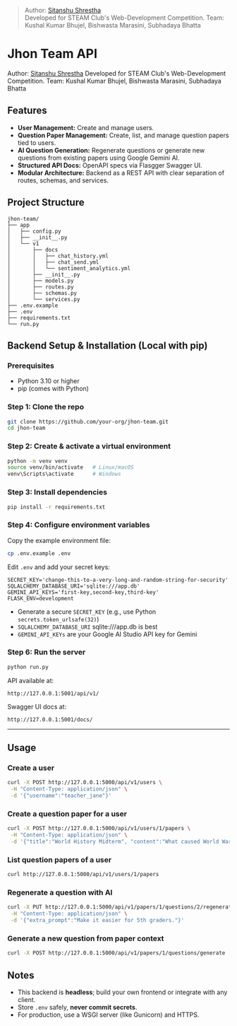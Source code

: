 > Author: [Sitanshu Shrestha](https://github.com/itssitanshu)  
> Developed for STEAM Club's Web-Development Competition. Team: Kushal Kumar Bhujel, Bishwasta Marasini, Subhadaya Bhatta 	    
>   

# Jhon Team API

Author: [Sitanshu Shrestha](https://github.com/itssitanshu)
Developed for STEAM Club's Web-Development Competition.
Team: Kushal Kumar Bhujel, Bishwasta Marasini, Subhadaya Bhatta

## Features

* **User Management:** Create and manage users.
* **Question Paper Management:** Create, list, and manage question papers tied to users.
* **AI Question Generation:** Regenerate questions or generate new questions from existing papers using Google Gemini AI.
* **Structured API Docs:** OpenAPI specs via Flasgger Swagger UI.
* **Modular Architecture:** Backend as a REST API with clear separation of routes, schemas, and services.


## Project Structure

```
jhon-team/
├── app
│   ├── config.py
│   ├── __init__.py
│   └── v1
│       ├── docs
│       │   ├── chat_history.yml
│       │   ├── chat_send.yml
│       │   └── sentiment_analytics.yml
│       ├── __init__.py
│       ├── models.py
│       ├── routes.py
│       ├── schemas.py
│       └── services.py
├── .env.example
├── .env
├── requirements.txt
└── run.py
```

## Backend Setup & Installation (Local with pip)

### Prerequisites

* Python 3.10 or higher
* pip (comes with Python)

### Step 1: Clone the repo

```bash
git clone https://github.com/your-org/jhon-team.git
cd jhon-team
```

### Step 2: Create & activate a virtual environment

```bash
python -m venv venv
source venv/bin/activate   # Linux/macOS
venv\Scripts\activate      # Windows
```

### Step 3: Install dependencies

```bash
pip install -r requirements.txt
```

### Step 4: Configure environment variables

Copy the example environment file:

```bash
cp .env.example .env
```

Edit `.env` and add your secret keys:

```dotenv
SECRET_KEY='change-this-to-a-very-long-and-random-string-for-security'
SQLALCHEMY_DATABASE_URI='sqlite:///app.db'
GEMINI_API_KEYS='first-key,second-key,third-key'
FLASK_ENV=development
```

* Generate a secure `SECRET_KEY` (e.g., use Python `secrets.token_urlsafe(32)`)
* `SQLALCHEMY_DATABASE_URI` sqlite:///app.db is best
* `GEMINI_API_KEYs` are your Google AI Studio API key for Gemini

### Step 6: Run the server

```bash
python run.py
```

API available at:

```
http://127.0.0.1:5001/api/v1/
```

Swagger UI docs at:

```
http://127.0.0.1:5001/docs/
```

---

## Usage

### Create a user

```bash
curl -X POST http://127.0.0.1:5000/api/v1/users \
 -H "Content-Type: application/json" \
 -d '{"username":"teacher_jane"}'
```

### Create a question paper for a user

```bash
curl -X POST http://127.0.0.1:5000/api/v1/users/1/papers \
 -H "Content-Type: application/json" \
 -d '{"title":"World History Midterm", "content":"What caused World War I? Who led the Soviet Union during the Cuban Missile Crisis?"}'
```

### List question papers of a user

```bash
curl http://127.0.0.1:5000/api/v1/users/1/papers
```

### Regenerate a question with AI

```bash
curl -X PUT http://127.0.0.1:5000/api/v1/papers/1/questions/2/regenerate \
 -H "Content-Type: application/json" \
 -d '{"extra_prompt":"Make it easier for 5th graders."}'
```

### Generate a new question from paper context

```bash
curl -X POST http://127.0.0.1:5000/api/v1/papers/1/questions/generate
```


## Notes

* This backend is **headless**; build your own frontend or integrate with any client.
* Store `.env` safely, **never commit secrets**.
* For production, use a WSGI server (like Gunicorn) and HTTPS.
